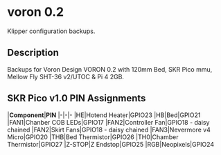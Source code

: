 # voron 0.2

Klipper configuration backups.

## Description

Backups for Voron Design VORON 0.2 with 120mm Bed, SKR Pico mmu, Mellow Fly SHT-36 v2/UTOC & Pi 4 2GB. 

## SKR Pico v1.0 PIN Assignments

|**Component**|**PIN**
|-|-|-
|HE|Hotend Heater|GPIO23
|HB|Bed|GPIO21
|FAN1|Chanber COB LEDs|GPIO17
|FAN2|Controller Fan|GPIO18 - daisy chained
|FAN2|Skirt Fans|GPIO18 - daisy chained
|FAN3|Nevermore v4 Micro|GPIO20
|THB|Bed Thermistor|GPIO26
|TH0|Chamber Thermistor|GPIO27
|Z-STOP|Z Endstop|GPIO25
|RGB|Neopixels|GPIO24
